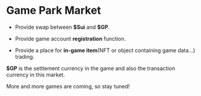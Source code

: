# Game Park Market

- Provide swap between **\$Sui** and **\$GP**.

- Provide game account **registration** function.

- Provide a place for **in-game item**(NFT or object containing game data...) trading.

**\$GP** is the settlement currency in the game and also the transaction currency in this market.

More and more games are coming, so stay tuned!
